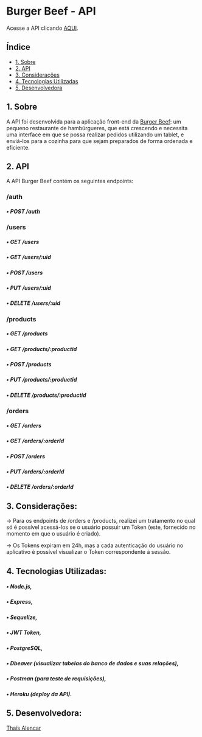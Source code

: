 # Burger Beef - API

Acesse a API clicando [AQUI](https://apiburgerbeef.herokuapp.com/).

## Índice

* [1. Sobre](#1-sobre)
* [2. API](#2-api)
* [3. Considerações](#3-consideracoes)
* [4. Tecnologias Utilizadas](#5-tecnologias-utilizadas)
* [5. Desenvolvedora](#5-desenvolvedora)


## 1. Sobre

A API foi desenvolvida para a aplicação front-end da [Burger Beef](https://burger-beef02.vercel.app/): um pequeno restaurante de hambúrgueres, que está crescendo e necessita uma interface em que se possa realizar pedidos utilizando um tablet, e enviá-los para a cozinha para que sejam preparados de forma ordenada e eficiente.

## 2. API

A API Burger Beef contém os seguintes endpoints:


### /auth
##### • POST /auth


### /users
##### • GET /users
##### • GET /users/:uid
##### • POST /users
##### • PUT /users/:uid
##### • DELETE /users/:uid


### /products
##### • GET /products
##### • GET /products/:productid
##### • POST /products
##### • PUT /products/:productid
##### • DELETE /products/:productid


### /orders
##### • GET /orders
##### • GET /orders/:orderId
##### • POST /orders
##### • PUT /orders/:orderId
##### • DELETE /orders/:orderId

## 3. Considerações:

-> Para os endpoints de /orders e /products, realizei um tratamento no qual só é possível acessá-los se o usuário possuir um Token (este, fornecido no momento em que o usuário é criado). 

-> Os Tokens expiram em 24h, mas a cada autenticação do usuário no aplicativo é possível visualizar o Token correspondente à sessão.

## 4. Tecnologias Utilizadas:

 ##### • Node.js,
 ##### • Express, 
 ##### • Sequelize, 
 ##### • JWT Token, 
 ##### • PostgreSQL,
 ##### • Dbeaver (visualizar tabelas do banco de dados e suas relações), 
 ##### • Postman (para teste de requisições),
 ##### • Heroku (deploy da API).

## 5. Desenvolvedora:

 [Thaís Alencar](https://github.com/alencartha)




